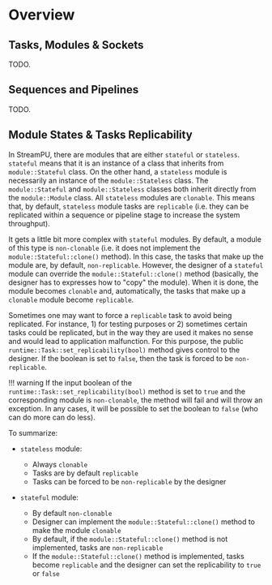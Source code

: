 # Overview

## Tasks, Modules & Sockets

TODO.

## Sequences and Pipelines

TODO.

## Module States & Tasks Replicability

In StreamPU, there are modules that are either `stateful` or `stateless`. 
`stateful` means that it is an instance of a class that inherits from 
`module::Stateful` class. On the other hand, a `stateless` module is necessarily 
an instance of the `module::Stateless` class. The `module::Stateful` and 
`module::Stateless` classes both inherit directly from the `module::Module` 
class. All `stateless` modules are `clonable`. This means that, by default, 
`stateless` module tasks are `replicable` (i.e. they can be replicated within a 
sequence or pipeline stage to increase the system throughput). 

It gets a little bit more complex with `stateful` modules. By default, a module 
of this type is `non-clonable` (i.e. it does not implement the 
`module::Stateful::clone()` method). In this case, the tasks that make up the 
module are, by default, `non-replicable`. However, the designer of a `stateful` 
module can override the `module::Stateful::clone()` method (basically, the 
designer has to expresses how to "copy" the module). When it is done, the module 
becomes `clonable` and, automatically, the tasks that make up a `clonable` 
module become `replicable`.

Sometimes one may want to force a `replicable` task to avoid being replicated. 
For instance, 1) for testing purposes or 2) sometimes certain tasks could be 
replicated, but in the way they are used it makes no sense and would lead to 
application malfunction. For this purpose, the public
`runtime::Task::set_replicability(bool)` method gives control to the designer.
If the boolean is set to `false`, then the task is forced to be 
`non-replicable`.

!!! warning
    If the input boolean of the `runtime::Task::set_replicability(bool)` method 
    is set to `true` and the corresponding module is `non-clonable`, the method 
    will fail and will throw an exception. In any cases, it will be possible to 
    set the boolean to `false` (who can do more can do less).

To summarize:

- `stateless` module:
    * Always `clonable`
    * Tasks are by default `replicable`
    * Tasks can be forced to be `non-replicable` by the designer

- `stateful` module:
    * By default `non-clonable`
    * Designer can implement the `module::Stateful::clone()` method to make the 
      module `clonable`
    * By default, if the `module::Stateful::clone()` method is not implemented,
      tasks are `non-replicable`
    * If the `module::Stateful::clone()` method is implemented, tasks become
      `replicable` and the designer can set the replicability to `true` or 
      `false`

